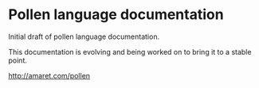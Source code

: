 Pollen language documentation
=============================

Initial draft of pollen language documentation. 

This documentation is evolving and being worked on to bring it to a stable point. 

http://amaret.com/pollen
